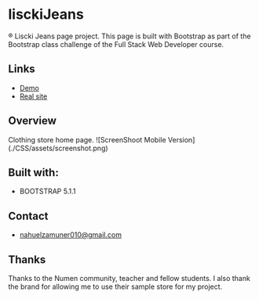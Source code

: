 # lisckiJeans
® Liscki Jeans page project. This page is built with Bootstrap as part of the Bootstrap class challenge of the Full Stack Web Developer course.

<h2>Links</h2>

- [Demo](https://nahuelzamuner.github.io/lisckiJeans/)
- [Real site](https://www.lisckijeans.com/)

<h2>Overview</h2>
Clothing store home page.
![ScreenShoot Mobile Version](./CSS/assets/screenshot.png)

<h2>Built with:</h2>

- BOOTSTRAP 5.1.1

<h2>Contact</h2>

- nahuelzamuner010@gmail.com

<h2>Thanks</h2>

Thanks to the Numen community, teacher and fellow students. I also thank the brand for allowing me to use their sample store for my project.